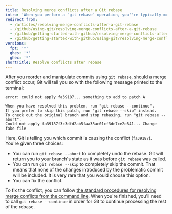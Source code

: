```yaml
---
title: Resolving merge conflicts after a Git rebase
intro: 'When you perform a `git rebase` operation, you''re typically moving commits around. Because of this, you might get into a situation where a merge conflict is introduced. That means that two of your commits modified the same line in the same file, and Git doesn''t know which change to apply.'
redirect_from:
  - /articles/resolving-merge-conflicts-after-a-git-rebase
  - /github/using-git/resolving-merge-conflicts-after-a-git-rebase
  - /github/getting-started-with-github/resolving-merge-conflicts-after-a-git-rebase
  - /github/getting-started-with-github/using-git/resolving-merge-conflicts-after-a-git-rebase
versions:
  fpt: '*'
  ghes: '*'
  ghec: '*'
shortTitle: Resolve conflicts after rebase
---
```

After you reorder and manipulate commits using `git rebase`, should a merge conflict occur, Git will tell you so with the following message printed to the terminal:

```shell
error: could not apply fa39187... something to add to patch A

When you have resolved this problem, run "git rebase --continue".
If you prefer to skip this patch, run "git rebase --skip" instead.
To check out the original branch and stop rebasing, run "git rebase --abort".
Could not apply fa39187f3c3dfd2ab5faa38ac01cf3de7ce2e841... Change fake file
```

Here, Git is telling you which commit is causing the conflict (`fa39187`). You're given three choices:

- You can run `git rebase --abort` to completely undo the rebase. Git will return you to your branch's state as it was before `git rebase` was called.
- You can run `git rebase --skip` to completely skip the commit. That means that none of the changes introduced by the problematic commit will be included. It is very rare that you would choose this option.
- You can fix the conflict.

To fix the conflict, you can follow [the standard procedures for resolving merge conflicts from the command line](/pull-requests/collaborating-with-pull-requests/addressing-merge-conflicts/resolving-a-merge-conflict-using-the-command-line). When you're finished, you'll need to call `git rebase --continue` in order for Git to continue processing the rest of the rebase.
